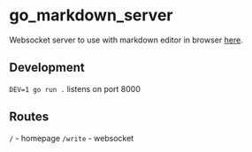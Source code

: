 # go_markdown_server
Websocket server to use with markdown editor in browser [here](https://github.com/iamkahvi/markdown_editor).

## Development
`DEV=1 go run .` listens on port 8000

## Routes
`/` - homepage
`/write` - websocket
